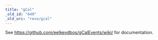 ```yaml
---
title: "gCal"
_old_id: "649"
_old_uri: "revo/gcal"
---
```


See <https://github.com/eelkevdbos/gCalEvents/wiki/> for documentation.